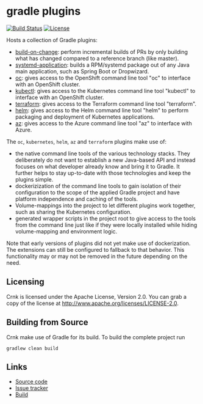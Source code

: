 # gradle plugins

[![Build Status](https://travis-ci.org/rmee/gradle-plugins.svg?branch=master)](https://travis-ci.org/rmee/gradle-plugins)
[![License](https://img.shields.io/badge/License-Apache%202.0-yellowgreen.svg)](https://github.com/rmee/gradle-plugins/blob/master/LICENSE)

Hosts a collection of Gradle plugins:

- [build-on-change](../../blob/master/build-on-change): perform incremental builds of PRs by only building what has 
  changed compared to a reference branch (like master).
- [systemd-application](../../blob/master/systemd-application): builds a RPM/systemd package out of any Java main 
  application, such as Spring Boot or Dropwizard.
- [oc](../../blob/master/oc): gives access to the OpenShift command line tool &quot;oc&quot; to interface
  with an OpenShift cluster. 
- [kubectl](../../blob/master/kubectl): gives access to the Kubernetes command line tool &quot;kubectl&quot; to interface
  with an OpenShift cluster. 
- [terraform](../../blob/master/terraform): gives access to the Terraform command line tool &quot;terraform&quot;.
- [helm](../../blob/master/helm): gives access to the Helm command line tool &quot;helm&quot; to perform packaging
  and deployment of Kubernetes applications.
- [az](../../blob/master/az): gives access to the Azure command line tool &quot;az&quot; to interface
  with Azure.
  
The `oc`, `kubernetes`, `helm`, `az` and `terraform` plugins make use of:

- the native command line tools of the various technology stacks. They deliberately do not want to establish 
  a new Java-based API and instead focuses on what developer already know and bring it to Gradle. It further helps
  to stay up-to-date with those technologies and keep the plugins simple.  
- dockerizization of the command line tools to gain isolation of their configuration to the scope of the
   applied Gradle project and have platform independence and caching of the tools.
- Volume-mappings into the project to let different plugins work together, such as sharing the Kubernetes configuration.
- generated wrapper scripts in the project root to give access to the tools from the command line 
  just like if they were locally installed while hiding volume-mapping and environment logic.
       
Note that early versions of plugins did not yet make use of dockerization. The extensions can still be configured to fallback
to that behavior. This functionality may or may not be removed in the future depending on the need.
   

## Licensing

Crnk is licensed under the Apache License, Version 2.0.
You can grab a copy of the license at http://www.apache.org/licenses/LICENSE-2.0.


## Building from Source

Crnk make use of Gradle for its build. To build the complete project run

    gradlew clean build
    

## Links

* [Source code](https://github.com/contraxia/contraxia-plugins/)
* [Issue tracker](https://github.com/contraxia/contraxia-plugins/issues)
* [Build](https://travis-ci.org/rmee/gradle-plugins/)